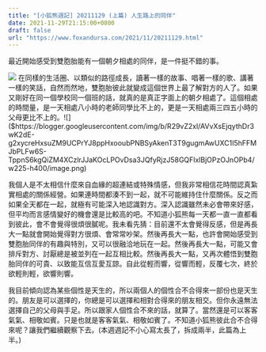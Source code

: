```yaml
---
title: "[小狐熊週記] 20211129 (上篇) 人生路上的同伴"
date: 2021-11-29T21:15:00+0800
draft: false
url: "https://www.foxandursa.com/2021/11/20211129.html"
---
```


最近開始感受到雙胞胎能有一個朝夕相處的同伴，是一件挺不錯的事。


![]($https://blogger.googleusercontent.com/img/b/R29vZ2xl/AVvXsEiYJ_-E6vddF0p_mI0SeVtm6EEV2wl5zY4Tn156Jtlr82Kt13ltyQ-oPLTUBvVT09gPbOhR8YzQ13ZtB7kv2rvxQAx11LV3PfeHkqY2NIdN7D6RUbt2EfIIH64Okea6vudJ9e7UPwvLJwc/w225-h400/image.png)
在同樣的生活圈、以類似的路徑成長，讀著一樣的故事、唱著一樣的歌、講著一樣的笑話，自然而然地，雙胞胎彼此就變成這個世界上最了解對方的人了。如果又剛好在同一個學校同一個班的話，就真的是真正字面上的朝夕相處了。這個相處的時間量，是一天相處八小時的老師同學比不上的，更是一天相處兩三四五小時的父母更比不上的。![]($https://blogger.googleusercontent.com/img/b/R29vZ2xl/AVvXsEjqythDr3wK2dE-g2xycreHxsuZM9UCPrYJ8ppHxooubPNBSyAkenT3T9gugmAwUXC1I5hFFMJbPLFw6S-TppnS6kgQiZM4XCzlrJJaKOcLPOvDsa3JQfyRjzJ58GQFlxlBjOPzOJnOPb4/w225-h400/image.png)

我個人是不太相信什麼來自血緣的超連結或特殊情感，但我非常相信花時間認真紮實相處的關係經營。如果連時間都湊不到一起，就不可能維持住什麼關係。反之而如果全天都在一起，就極有可能深入地認識對方。深入認識雖然未必會帶來好感，但平均而言感情變好的機會還是比較高的吧。不知道小狐熊每一天都一直一直都看到彼此，會不會覺得很煩很膩呢。我未看先猜：目前還不太會覺得反感，但是再長大一點就會開始覺得對方很煩、會常常吵架。然後再長大一點，也許會開始感受到雙胞胎同伴的有趣與特別，又可以很融洽地玩在一起。然後再長大一點，可能又會排斥對方、討厭總是被並列在一起互相比較。然後再長大一點，又再次體悟到雙胞胎同伴的可貴、以致能互信互愛互諒。自此從輕而響，從響而輕，反覆七次，終於欲輕則輕，欲響則響。

我目前傾向認為某些個性是天生的，所以兩個人的個性合不合得來一部份也是天生的。朋友是可以選擇的，你總是可以選擇和相對合得來的朋友相交。但你永遠無法選擇自己的父母與手足。所以跟家人個性合不來的話，就算了。當然還是可以客客氣氣、相敬如賓。只是也就是客客氣氣、相敬如賓了。不知道小狐熊彼此合不合得來呢？讓我們繼續觀察下去。(本週週記不小心寫太長了，拆成兩半，此篇為上半。)
